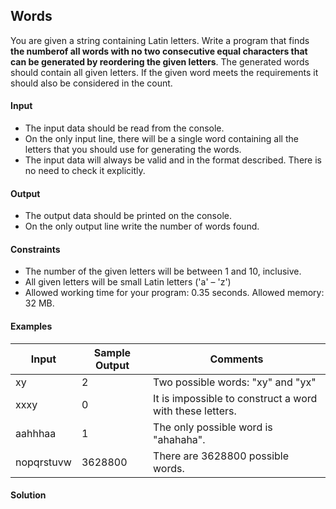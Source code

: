 ## Words
You are given a string containing Latin letters. Write a program that finds **the numberof all words with no two  consecutive equal characters that can be generated by reordering the given letters**. The generated words should contain all given letters. If the given word meets the requirements it should also be considered in the count.
#### Input
-	The input data should be read from the console.
-	On the only input line, there will be a single word containing all the letters that you should use for generating the words.
-	The input data will always be valid and in the format described. There is no need to check it explicitly.
#### Output
-	The output data should be printed on the console.
-	On the only output line write the number of words found.
#### Constraints
-	The number of the given letters will be between 1 and 10, inclusive.
-	All given letters will be small Latin letters ('a' – 'z')
-	Allowed working time for your program: 0.35 seconds. Allowed memory: 32 MB.
#### Examples
Input|	Sample Output|	Comments
-|-|-
xy|	2|	Two possible words: "xy" and "yx"
xxxy|	0|	It is impossible to construct a word with these letters.
aahhhaa|	1|	The only possible word is "ahahaha".
nopqrstuvw|	3628800|	There are 3628800 possible words.

#### Solution
